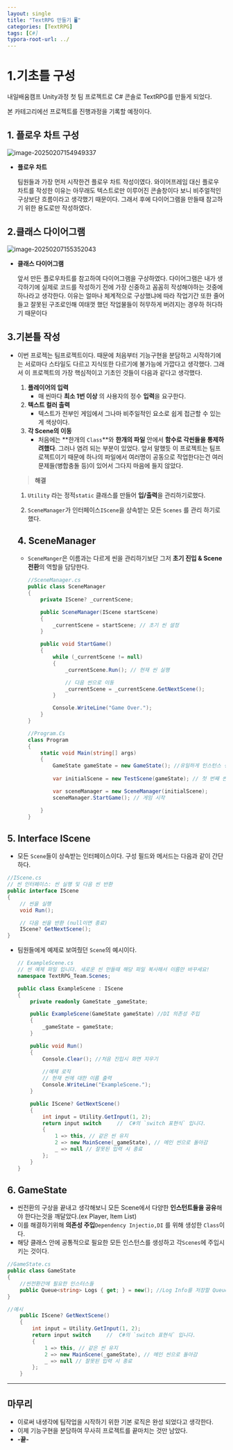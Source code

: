 ```yaml
---
layout: single
title: "TextRPG 만들기 🖥️"
categories: [TextRPG]
tags: [C#]
typora-root-url: ../
---
```




# 1.기초틀 구성



내일배움캠프 Unity과정 첫 팀 프로젝트로 C# 콘솔로 TextRPG를 만들게 되었다.

본 카테고리에선 프로젝트를 진행과정을 기록할 예정이다.

## 1. 플로우 차트 구성 

![image-20250207154949337](/Images/2026-02-07-TIL//image-20250207154949337.png)

- **플로우 차트**

  팀원들과 가장 먼저 시작한건 플로우 차트 작성이였다. 와이어프레임 대신 플로우 차트를 작성한 이유는 아무래도 텍스트로만 이루어진 콘솔창이다 보니 비주얼적인 구상보단 흐름이라고 생각했기 때문이다. 그래서 후에 다이어그램을 만들때 참고하기 위한 용도로만 작성하였다.

## 2.클래스 다이어그램

![image-20250207155352043](/Images/2026-02-07-TIL//image-20250207155352043.png)

- **클래스 다이어그램**

  앞서 만든 플로우차트를 참고하여 다이어그램을 구상하였다. 다이어그램은 내가 생각하기에 실제로 코드를 작성하기 전에 가장 신중하고 꼼꼼히 작성해야하는 것중에 하나라고 생각한다. 이유는 얼마나 체계적으로 구상했냐에 따라 작업기간 또한 줄어들고 잘못된 구조로인해 여태껏 했던 작업물들이 허무하게 버려지는 경우하 허다하기 때문이다

## 3.기본틀 작성

- 이번 프로젝는 팀프로젝트이다. 때문에 처음부터 기능구현을 분담하고 시작하기에는 서로마다 스타일도 다르고 지식또한 다르기에 불가능에 가깝다고 생각했다. 그래서 이 프로젝트의 가장 핵심적이고 기초인 것들이 다음과 같다고 생각했다.

  1. **플레이어의 입력**
     - 매 씬마다 **최소 1번 이상** 의 사용자의 정수 **입력**을 요구한다.
  2. **텍스트 컬러 출력**
     - 텍스트가 전부인 게임에서 그나마 비주일적인 요소로 쉽게 접근할 수 있는게 색상이다.
  3. **각 Scene의 이동** 
     - 처음에는 **한개의 `Class`**와 **한개의 파일** 안에서 **함수로 각씬들을 통제하려했다**. 그러나 염려 되는 부분이 있었다. 앞서 말했듯 이 프로젝트는 팀프로젝트이기 때문에 하나의 파일에서 여러명이 공동으로 작업한다는건 여러 문제들(병합충돌 등)이 있어서 그다지 마음에 들지 않았다.

  > **해결**

  1. `Utility` 라는 정적`static` 클래스를 만들어 **입/출력**을 관리하기로했다.

  2. `SceneManager`가 인터페이스`IScene`을 상속받는 모든 `Scenes` 를 관리 하기로 했다.

  

  ## 4. SceneManager

  - `SceneManger`은 이름과는 다르게 씬을 관리하기보단 그저  **초기 진입 & Scene 전환**의 역할을 담당한다. 

    ```csharp
    //SceneManager.cs
    public class SceneManager
    {
        private IScene? _currentScene;
    
        public SceneManager(IScene startScene)
        {
            _currentScene = startScene; // 초기 씬 설정
        }
    
        public void StartGame()
        {
            while (_currentScene != null)
            {
                _currentScene.Run(); // 현재 씬 실행
    
                // 다음 씬으로 이동
                _currentScene = _currentScene.GetNextScene();
            }
    
            Console.WriteLine("Game Over.");
        }
    }
    
    //Program.Cs
    class Program
    {
        static void Main(string[] args)
        {
            GameState gameState = new GameState(); //유일하게 인스턴스 생성
            
            var initialScene = new TestScene(gameState); // 첫 번째 씬 설정
    
            var sceneManager = new SceneManager(initialScene);
            sceneManager.StartGame(); // 게임 시작
    
        }
    }
    ```



## 5. **Interface IScene**

-  모든 `Scene`들이 상속받는 인터페이스이다. 구성 필드와 메서드는 다음과 같이 간단하다.

```csharp
//IScene.cs
// 씬 인터페이스: 씬 실행 및 다음 씬 반환
public interface IScene
{
    // 씬을 실행
    void Run();

    // 다음 씬을 반환 (null이면 종료)
    IScene? GetNextScene();
}
```



- 팀원들에게 예제로 보여줬던 `Scene`의 예시이다.

  ```csharp
  // ExampleScene.cs 
  // 씬 예제 파일 입니다. 새로운 씬 만들때 해당 파일 복사해서 이름만 바꾸세요!
  namespace TextRPG_Team.Scenes;
  
  public class ExampleScene : IScene
  {
      private readonly GameState _gameState;
  
      public ExampleScene(GameState gameState) //DI 의존성 주입
      {
          _gameState = gameState;
      }
  
      public void Run()
      {
          Console.Clear(); //처음 진입시 화면 지우기
          
          //예제 로직
          // 현재 씬에 대한 이름 출력
          Console.WriteLine("ExampleScene.");      
      }
  
      public IScene? GetNextScene()
      {
          int input = Utility.GetInput(1, 2);
          return input switch     //  C#의 `switch 표현식` 입니다.
          {
              1 => this, // 같은 씬 유지
              2 => new MainScene(_gameState), // 메인 씬으로 돌아감
              _ => null // 잘못된 입력 시 종료
          };
      }
  }
  ```

## 6. GameState

- 씬전환의 구상을 끝내고 생각해보니 모든 Scene에서 다양한 **인스턴트들을 공유**해야 한다는것을 깨달았다.(ex Player, Item List)
- 이를 해결하기위해 **의존성 주입**`Dependency Injectio,DI` 를 위해 생성한 `Class`이다. 
- 해당 클래스 안에 공통적으로 필요한 모든 인스턴스를 생성하고 각`Scenes`에 주입시키는 것이다.

```csharp
//GameState.cs
public class GameState
{
    //씬전환간에 필요한 인스터스들
    public Queue<string> Logs { get; } = new(); //Log Info를 저장할 Queue입니다.
}

//예시
    public IScene? GetNextScene()
    {
        int input = Utility.GetInput(1, 2);
        return input switch     //  C#의 `switch 표현식` 입니다.
        {
            1 => this, // 같은 씬 유지
            2 => new MainScene(_gameState), // 메인 씬으로 돌아감
            _ => null // 잘못된 입력 시 종료
        };
    }
```

---

## 마무리 

- 이로써 내생각에 팀작업을 시작하기 위한 기본 로직은 완성 되었다고 생각한다.
- 이제 기능구현을 분담하여 무사히 프로젝트를 끝마치는 것만 남았다. 
- **-끝-**